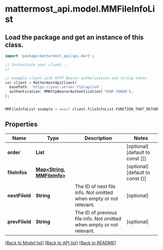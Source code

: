 # mattermost_api.model.MMFileInfoList

## Load the package and get an instance of this class.
```dart
import 'package:mattermost_api/api.dart';

// Instantiate your client...
//

// example client with HTTP Bearer authorization and string token:
var client = MattermostApiClient(
  basePath: 'https://your-server.tld/api/v4',
  authentication: MMHttpBearerAuthentication('YOUR TOKEN'),
);


MMFileInfoList example = await client.fileInfoList.FUNCTION_THAT_RETURNS_THIS_CLASS();

```

## Properties
Name | Type | Description | Notes
------------ | ------------- | ------------- | -------------
**order** | **List<String>** |  | [optional] [default to const []]
**fileInfos** | [**Map<String, MMFileInfo>**](MMFileInfo.md) |  | [optional] [default to const {}]
**nextFileId** | **String** | The ID of next file info. Not omitted when empty or not relevant. | [optional] 
**prevFileId** | **String** | The ID of previous file info. Not omitted when empty or not relevant. | [optional] 

[[Back to Model list]](../GENERATED_README.md#documentation-for-models) [[Back to API list]](../GENERATED_README.md#documentation-for-api-endpoints) [[Back to README]](../GENERATED_README.md)


